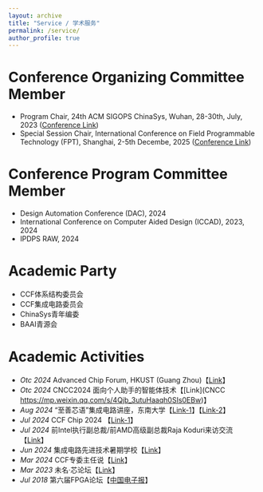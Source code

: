 ```yaml
---
layout: archive
title: "Service / 学术服务"
permalink: /service/
author_profile: true
---
```


Conference Organizing Committee Member
======
- Program Chair, 24th ACM SIGOPS ChinaSys, Wuhan, 28-30th, July, 2023 ([Conference Link](https://www.acmturc.com/2023/cn/SIGOPS_China.html))
- Special Session Chair, International Conference on Field Programmable Technology (FPT), Shanghai, 2-5th Decembe, 2025 ([Conference Link](https://fpt2025.shanghaitech.edu.cn/))


Conference Program Committee Member
======
- Design Automation Conference (DAC), 2024
- International Conference on Computer Aided Design (ICCAD), 2023, 2024
- IPDPS RAW, 2024

Academic Party
======
- CCF体系结构委员会
- CCF集成电路委员会
- ChinaSys青年编委
- BAAI青源会

Academic Activities
======
- *Otc 2024*	Advanced Chip Forum, HKUST (Guang Zhou)【[Link](https://mp.weixin.qq.com/s/BvpbjvrlK3eUeifYl0kXHg)】
- *Otc 2024*	CNCC2024 面向个人助手的智能体技术【[Link](CNCC https://mp.weixin.qq.com/s/4Qjb_3utuHaaqh0SIs0EBw)】
- *Aug 2024*	“至善芯语”集成电路讲座，东南大学【[Link-1](https://mp.weixin.qq.com/s/tn1PzQCjj1PmFBYG01tg8Q)】【[Link-2](https://mp.weixin.qq.com/s/puMZL3L_FeGx7Z9ldKGlXQ)】
- *Jul 2024*	CCF Chip 2024 【[Link-1](https://ccf.org.cn/chip2024/general_1054)】
- *Jul 2024*	前Intel执行副总裁/前AMD高级副总裁Raja Koduri来访交流【[Link](https://mp.weixin.qq.com/s/nrZVAfx5kqi0I3G51jvFyg)】
- *Jun 2024*	集成电路先进技术暑期学校【[Link](https://mp.weixin.qq.com/s/6heCkJFCiT2AE1OiT9-PcQ)】
- *Mar 2024*	CCF专委主任说【[Link](https://mp.weixin.qq.com/s/y4mhjL9ogJi7d_cZBKQZIw)】
- *Mar 2023*	未名·芯论坛【[Link](https://ic.pku.edu.cn/xwdt/8b6fe51215ad43b996b1fc4d9245a23f.htm)】
- *Jul 2018*	第六届FPGA论坛【[中国电子报](http://m.cena.com.cn/semi/20180725/94807.html)】